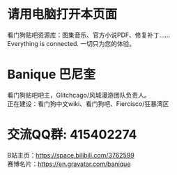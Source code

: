 # 请用电脑打开本页面
看门狗贴吧资源库：图集音乐、官方小说PDF、修复补丁……
</br>   Everything is connected. 一切只为您的体验。
# Banique 巴尼奎
看门狗贴吧吧主，Glitchcago/风城漫游团队负责人。
</br>  正在建设：看门狗中文wiki、看门狗吧、Fiercisco/狂暴湾区
# 交流QQ群: 415402274
B站主页：https://space.bilibili.com/3762599
</br>  赛博名片：https://en.gravatar.com/banique
